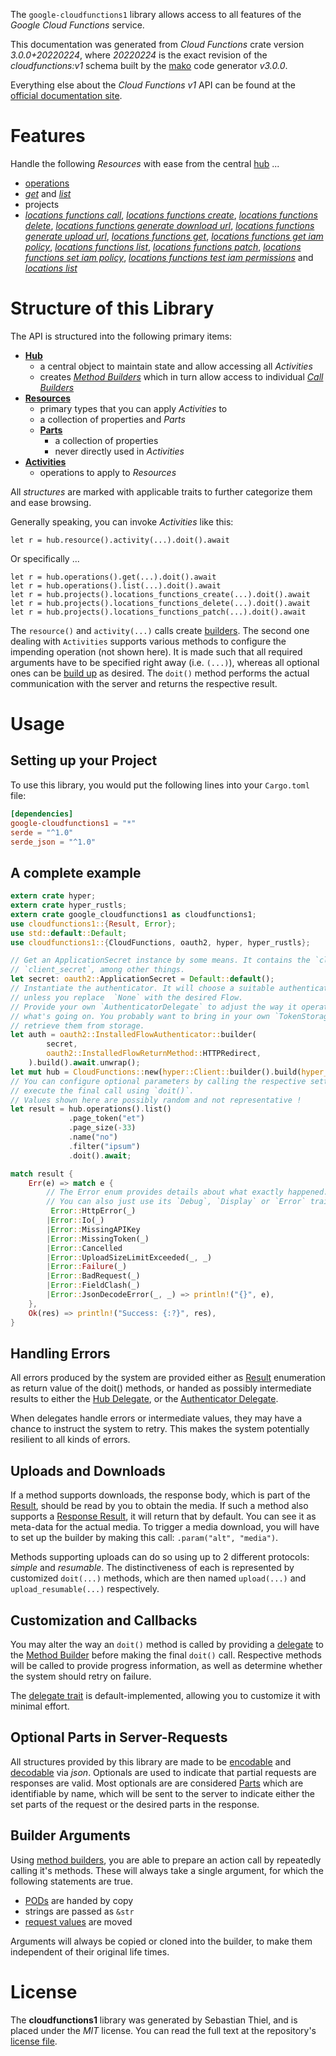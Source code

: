 <!---
DO NOT EDIT !
This file was generated automatically from 'src/mako/api/README.md.mako'
DO NOT EDIT !
-->
The `google-cloudfunctions1` library allows access to all features of the *Google Cloud Functions* service.

This documentation was generated from *Cloud Functions* crate version *3.0.0+20220224*, where *20220224* is the exact revision of the *cloudfunctions:v1* schema built by the [mako](http://www.makotemplates.org/) code generator *v3.0.0*.

Everything else about the *Cloud Functions* *v1* API can be found at the
[official documentation site](https://cloud.google.com/functions).
# Features

Handle the following *Resources* with ease from the central [hub](https://docs.rs/google-cloudfunctions1/3.0.0+20220224/google_cloudfunctions1/CloudFunctions) ... 

* [operations](https://docs.rs/google-cloudfunctions1/3.0.0+20220224/google_cloudfunctions1/api::Operation)
 * [*get*](https://docs.rs/google-cloudfunctions1/3.0.0+20220224/google_cloudfunctions1/api::OperationGetCall) and [*list*](https://docs.rs/google-cloudfunctions1/3.0.0+20220224/google_cloudfunctions1/api::OperationListCall)
* projects
 * [*locations functions call*](https://docs.rs/google-cloudfunctions1/3.0.0+20220224/google_cloudfunctions1/api::ProjectLocationFunctionCallCall), [*locations functions create*](https://docs.rs/google-cloudfunctions1/3.0.0+20220224/google_cloudfunctions1/api::ProjectLocationFunctionCreateCall), [*locations functions delete*](https://docs.rs/google-cloudfunctions1/3.0.0+20220224/google_cloudfunctions1/api::ProjectLocationFunctionDeleteCall), [*locations functions generate download url*](https://docs.rs/google-cloudfunctions1/3.0.0+20220224/google_cloudfunctions1/api::ProjectLocationFunctionGenerateDownloadUrlCall), [*locations functions generate upload url*](https://docs.rs/google-cloudfunctions1/3.0.0+20220224/google_cloudfunctions1/api::ProjectLocationFunctionGenerateUploadUrlCall), [*locations functions get*](https://docs.rs/google-cloudfunctions1/3.0.0+20220224/google_cloudfunctions1/api::ProjectLocationFunctionGetCall), [*locations functions get iam policy*](https://docs.rs/google-cloudfunctions1/3.0.0+20220224/google_cloudfunctions1/api::ProjectLocationFunctionGetIamPolicyCall), [*locations functions list*](https://docs.rs/google-cloudfunctions1/3.0.0+20220224/google_cloudfunctions1/api::ProjectLocationFunctionListCall), [*locations functions patch*](https://docs.rs/google-cloudfunctions1/3.0.0+20220224/google_cloudfunctions1/api::ProjectLocationFunctionPatchCall), [*locations functions set iam policy*](https://docs.rs/google-cloudfunctions1/3.0.0+20220224/google_cloudfunctions1/api::ProjectLocationFunctionSetIamPolicyCall), [*locations functions test iam permissions*](https://docs.rs/google-cloudfunctions1/3.0.0+20220224/google_cloudfunctions1/api::ProjectLocationFunctionTestIamPermissionCall) and [*locations list*](https://docs.rs/google-cloudfunctions1/3.0.0+20220224/google_cloudfunctions1/api::ProjectLocationListCall)




# Structure of this Library

The API is structured into the following primary items:

* **[Hub](https://docs.rs/google-cloudfunctions1/3.0.0+20220224/google_cloudfunctions1/CloudFunctions)**
    * a central object to maintain state and allow accessing all *Activities*
    * creates [*Method Builders*](https://docs.rs/google-cloudfunctions1/3.0.0+20220224/google_cloudfunctions1/client::MethodsBuilder) which in turn
      allow access to individual [*Call Builders*](https://docs.rs/google-cloudfunctions1/3.0.0+20220224/google_cloudfunctions1/client::CallBuilder)
* **[Resources](https://docs.rs/google-cloudfunctions1/3.0.0+20220224/google_cloudfunctions1/client::Resource)**
    * primary types that you can apply *Activities* to
    * a collection of properties and *Parts*
    * **[Parts](https://docs.rs/google-cloudfunctions1/3.0.0+20220224/google_cloudfunctions1/client::Part)**
        * a collection of properties
        * never directly used in *Activities*
* **[Activities](https://docs.rs/google-cloudfunctions1/3.0.0+20220224/google_cloudfunctions1/client::CallBuilder)**
    * operations to apply to *Resources*

All *structures* are marked with applicable traits to further categorize them and ease browsing.

Generally speaking, you can invoke *Activities* like this:

```Rust,ignore
let r = hub.resource().activity(...).doit().await
```

Or specifically ...

```ignore
let r = hub.operations().get(...).doit().await
let r = hub.operations().list(...).doit().await
let r = hub.projects().locations_functions_create(...).doit().await
let r = hub.projects().locations_functions_delete(...).doit().await
let r = hub.projects().locations_functions_patch(...).doit().await
```

The `resource()` and `activity(...)` calls create [builders][builder-pattern]. The second one dealing with `Activities` 
supports various methods to configure the impending operation (not shown here). It is made such that all required arguments have to be 
specified right away (i.e. `(...)`), whereas all optional ones can be [build up][builder-pattern] as desired.
The `doit()` method performs the actual communication with the server and returns the respective result.

# Usage

## Setting up your Project

To use this library, you would put the following lines into your `Cargo.toml` file:

```toml
[dependencies]
google-cloudfunctions1 = "*"
serde = "^1.0"
serde_json = "^1.0"
```

## A complete example

```Rust
extern crate hyper;
extern crate hyper_rustls;
extern crate google_cloudfunctions1 as cloudfunctions1;
use cloudfunctions1::{Result, Error};
use std::default::Default;
use cloudfunctions1::{CloudFunctions, oauth2, hyper, hyper_rustls};

// Get an ApplicationSecret instance by some means. It contains the `client_id` and 
// `client_secret`, among other things.
let secret: oauth2::ApplicationSecret = Default::default();
// Instantiate the authenticator. It will choose a suitable authentication flow for you, 
// unless you replace  `None` with the desired Flow.
// Provide your own `AuthenticatorDelegate` to adjust the way it operates and get feedback about 
// what's going on. You probably want to bring in your own `TokenStorage` to persist tokens and
// retrieve them from storage.
let auth = oauth2::InstalledFlowAuthenticator::builder(
        secret,
        oauth2::InstalledFlowReturnMethod::HTTPRedirect,
    ).build().await.unwrap();
let mut hub = CloudFunctions::new(hyper::Client::builder().build(hyper_rustls::HttpsConnector::with_native_roots()), auth);
// You can configure optional parameters by calling the respective setters at will, and
// execute the final call using `doit()`.
// Values shown here are possibly random and not representative !
let result = hub.operations().list()
             .page_token("et")
             .page_size(-33)
             .name("no")
             .filter("ipsum")
             .doit().await;

match result {
    Err(e) => match e {
        // The Error enum provides details about what exactly happened.
        // You can also just use its `Debug`, `Display` or `Error` traits
         Error::HttpError(_)
        |Error::Io(_)
        |Error::MissingAPIKey
        |Error::MissingToken(_)
        |Error::Cancelled
        |Error::UploadSizeLimitExceeded(_, _)
        |Error::Failure(_)
        |Error::BadRequest(_)
        |Error::FieldClash(_)
        |Error::JsonDecodeError(_, _) => println!("{}", e),
    },
    Ok(res) => println!("Success: {:?}", res),
}

```
## Handling Errors

All errors produced by the system are provided either as [Result](https://docs.rs/google-cloudfunctions1/3.0.0+20220224/google_cloudfunctions1/client::Result) enumeration as return value of
the doit() methods, or handed as possibly intermediate results to either the 
[Hub Delegate](https://docs.rs/google-cloudfunctions1/3.0.0+20220224/google_cloudfunctions1/client::Delegate), or the [Authenticator Delegate](https://docs.rs/yup-oauth2/*/yup_oauth2/trait.AuthenticatorDelegate.html).

When delegates handle errors or intermediate values, they may have a chance to instruct the system to retry. This 
makes the system potentially resilient to all kinds of errors.

## Uploads and Downloads
If a method supports downloads, the response body, which is part of the [Result](https://docs.rs/google-cloudfunctions1/3.0.0+20220224/google_cloudfunctions1/client::Result), should be
read by you to obtain the media.
If such a method also supports a [Response Result](https://docs.rs/google-cloudfunctions1/3.0.0+20220224/google_cloudfunctions1/client::ResponseResult), it will return that by default.
You can see it as meta-data for the actual media. To trigger a media download, you will have to set up the builder by making
this call: `.param("alt", "media")`.

Methods supporting uploads can do so using up to 2 different protocols: 
*simple* and *resumable*. The distinctiveness of each is represented by customized 
`doit(...)` methods, which are then named `upload(...)` and `upload_resumable(...)` respectively.

## Customization and Callbacks

You may alter the way an `doit()` method is called by providing a [delegate](https://docs.rs/google-cloudfunctions1/3.0.0+20220224/google_cloudfunctions1/client::Delegate) to the 
[Method Builder](https://docs.rs/google-cloudfunctions1/3.0.0+20220224/google_cloudfunctions1/client::CallBuilder) before making the final `doit()` call. 
Respective methods will be called to provide progress information, as well as determine whether the system should 
retry on failure.

The [delegate trait](https://docs.rs/google-cloudfunctions1/3.0.0+20220224/google_cloudfunctions1/client::Delegate) is default-implemented, allowing you to customize it with minimal effort.

## Optional Parts in Server-Requests

All structures provided by this library are made to be [encodable](https://docs.rs/google-cloudfunctions1/3.0.0+20220224/google_cloudfunctions1/client::RequestValue) and 
[decodable](https://docs.rs/google-cloudfunctions1/3.0.0+20220224/google_cloudfunctions1/client::ResponseResult) via *json*. Optionals are used to indicate that partial requests are responses 
are valid.
Most optionals are are considered [Parts](https://docs.rs/google-cloudfunctions1/3.0.0+20220224/google_cloudfunctions1/client::Part) which are identifiable by name, which will be sent to 
the server to indicate either the set parts of the request or the desired parts in the response.

## Builder Arguments

Using [method builders](https://docs.rs/google-cloudfunctions1/3.0.0+20220224/google_cloudfunctions1/client::CallBuilder), you are able to prepare an action call by repeatedly calling it's methods.
These will always take a single argument, for which the following statements are true.

* [PODs][wiki-pod] are handed by copy
* strings are passed as `&str`
* [request values](https://docs.rs/google-cloudfunctions1/3.0.0+20220224/google_cloudfunctions1/client::RequestValue) are moved

Arguments will always be copied or cloned into the builder, to make them independent of their original life times.

[wiki-pod]: http://en.wikipedia.org/wiki/Plain_old_data_structure
[builder-pattern]: http://en.wikipedia.org/wiki/Builder_pattern
[google-go-api]: https://github.com/google/google-api-go-client

# License
The **cloudfunctions1** library was generated by Sebastian Thiel, and is placed 
under the *MIT* license.
You can read the full text at the repository's [license file][repo-license].

[repo-license]: https://github.com/Byron/google-apis-rsblob/main/LICENSE.md
